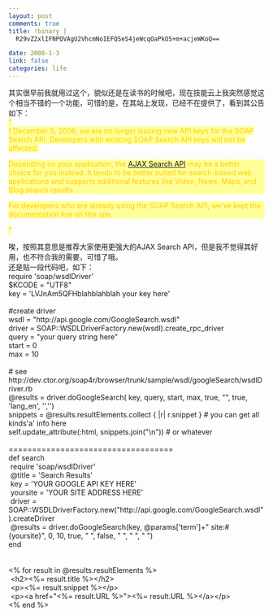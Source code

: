 ```yaml
--- 
layout: post
comments: true
title: !binary |
  R29vZ2xlIFNPQVAgU2VhcmNoIEFQSeS4jeWcqOaPkOS+m+acjeWKoQ==

date: 2008-1-3
link: false
categories: life
---
```

<p>其实很早前我就用过这个，貌似还是在读书的时候吧，现在技能云上我突然感觉这个相当不错的一个功能，可惜的是，在其站上发现，已经不在提供了，看到其公告如下：<br />
<font color="#ffcc00" style="background-color: rgb(255, 255, 153);">&ldquo;<br />
f December 5, 2006, we are no longer issuing new API keys for the SOAP Search API. Developers with existing SOAP Search API keys will not be affected.<br />
</font></p>
<p style="background-color: rgb(255, 255, 153);"><font color="#ffcc00">Depending on your application, the <a href="http://code.google.com/apis/ajaxsearch/">AJAX Search API</a>       may be a better choice for you instead.  It tends to be better suited for search-based       web applications and supports additional features like Video, News, Maps, and Blog        search results.</font></p>
<p style="background-color: rgb(255, 255, 153);"><font color="#ffcc00">For developers who are already using the SOAP Search API, we've kept the documentation live       on this site.</font></p>
<p><font color="#ffcc00" style="background-color: rgb(255, 255, 153);">&rdquo;</font></p>
<p>唉，按照其意思是推荐大家使用更强大的AJAX Search API，但是我不觉得其好用，也不符合我的需要，可惜了哦。<br />
还是贴一段代码吧，如下：<br />
require 'soap/wsdlDriver'<br />
$KCODE = &quot;UTF8&quot;<br />
key = 'LVJnAm5QFHblahblahblah your key here'<br />
<br />
#create driver<br />
wsdl = &quot;http://api.google.com/GoogleSearch.wsdl&quot;<br />
driver = SOAP::WSDLDriverFactory.new(wsdl).create_rpc_driver<br />
query = &quot;your query string here&quot;<br />
start = 0<br />
max = 10<br />
&nbsp; <br />
# see http://dev.ctor.org/soap4r/browser/trunk/sample/wsdl/googleSearch/wsdlDriver.rb<br />
@results = driver.doGoogleSearch( key, query, start, max, true, &quot;&quot;, true, 'lang_en', '','')<br />
snippets = @results.resultElements.collect { |r| r.snippet } # you can get all kinds'a' info here<br />
self.update_attribute(:html, snippets.join(&quot;\n&quot;)) # or whatever<br />
<br />
===================================<br />
def search<br />
&nbsp;require 'soap/wsdlDriver'<br />
&nbsp;@title = 'Search Results'<br />
&nbsp;key = 'YOUR GOOGLE API KEY HERE'<br />
&nbsp;yoursite = 'YOUR SITE ADDRESS HERE'<br />
&nbsp;driver = SOAP::WSDLDriverFactory.new(&quot;http://api.google.com/GoogleSearch.wsdl&quot;).createDriver<br />
&nbsp;@results = driver.doGoogleSearch(key, @params['term']+&quot; site:#{yoursite}&quot;, 0, 10, true, &quot; &quot;, false, &quot; &quot;, &quot; &quot;, &quot; &quot;)<br />
end<br />
<br />
<br />
&lt;% for result in @results.resultElements %&gt;<br />
&nbsp;&lt;h2&gt;&lt;%= result.title %&gt;&lt;/h2&gt;<br />
&nbsp;&lt;p&gt;&lt;%= result.snippet %&gt;&lt;/p&gt;<br />
&nbsp;&lt;p&gt;&lt;a href=&quot;&lt;%= result.URL %&gt;&quot;&gt;&lt;%= result.URL %&gt;&lt;/a&gt;&lt;/p&gt;<br />
&lt;% end %&gt;</p>
